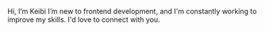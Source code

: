  Hi, I’m Keibi
 I’m new to frontend development, and I'm constantly working to improve my skills. I'd love to connect with you.

<!---
keibibev/keibibev is a ✨ special ✨ repository because its `README.md` (this file) appears on your GitHub profile.
You can click the Preview link to take a look at your changes.
--->
